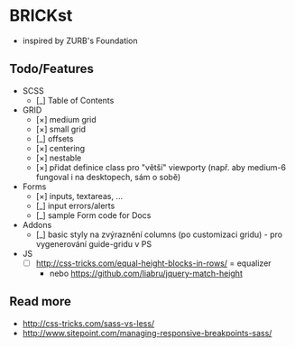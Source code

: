 BRICKst
=======

* inspired by ZURB's Foundation


Todo/Features
-------------

* SCSS
	* [_] Table of Contents
* GRID
	* [×] medium grid
	* [×] small grid
	* [_] offsets
	* [×] centering
    * [×] nestable
    * [×] přidat definice class pro "větší" viewporty (např. aby medium-6 fungoval i na desktopech, sám o sobě)
* Forms
    * [×] inputs, textareas, ...
    * [_] input errors/alerts
    * [_] sample Form code for Docs
* Addons
	* [_] basic styly na zvýraznění columns (po customizaci gridu) - pro vygenerování guide-gridu v PS
* JS
    * [ ] http://css-tricks.com/equal-height-blocks-in-rows/ = equalizer
        - nebo https://github.com/liabru/jquery-match-height



Read more
---------

* http://css-tricks.com/sass-vs-less/
* http://www.sitepoint.com/managing-responsive-breakpoints-sass/